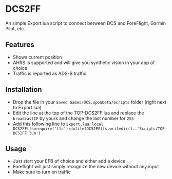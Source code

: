 # DCS2FF
An simple Export.lua script to connect between DCS and ForeFlight, Garmin Pilot, etc...

## Features
- Shows current position
- AHRS is supported and will give you synthetic vision in your app of choice
- Traffic is reported as ADS-B traffic

## Installation
- Drop the file in your `Saved Games/DCS.openbeta/Scripts` folder (right next to Export.lua)
- Edit the line at the top of the TOP-DCS2FF.lua and replace the `broadcastIP` by yours and change the last number for `255`
- Add this following line to `Export.lua`:
`local DCS2FFlfs=require('lfs');dofile(DCS2FFlfs.writedir()..'Scripts/TOP-DCS2FF.lua')`

## Usage
- Just start your EFB of choice and either add a device 
- Foreflight will just simply recognize the new device without any input
- Make sure to turn on traffic
